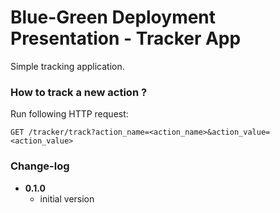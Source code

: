 Blue-Green Deployment Presentation - Tracker App
=============

Simple tracking application.

### How to track a new action ?

Run following HTTP request:

`GET /tracker/track?action_name=<action_name>&action_value=<action_value>`

### Change-log

* __0.1.0__
    - initial version